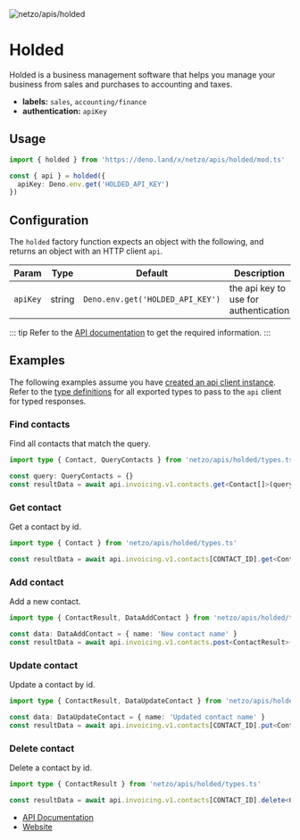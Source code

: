 <img src="https://raw.githubusercontent.com/netzo/netzo/main/assets/apis/holded.svg" alt="netzo/apis/holded" class="mb-5 w-75px">

# Holded

Holded is a business management software that helps you manage your business from sales and purchases to accounting and taxes.

- **labels:** `sales`, `accounting/finance`
- **authentication:** `apiKey`

## Usage

```ts
import { holded } from 'https://deno.land/x/netzo/apis/holded/mod.ts'

const { api } = holded({
  apiKey: Deno.env.get('HOLDED_API_KEY')
})
```

## Configuration

The `holded` factory function expects an object with the following, and returns an object with an HTTP client `api`.

| Param    | Type   | Default                          | Description                           |
|----------|--------|----------------------------------|---------------------------------------|
| `apiKey` | string | `Deno.env.get('HOLDED_API_KEY')` | the api key to use for authentication |

::: tip Refer to the [API documentation](https://developers.holded.com/reference/api-key) to get the required information.
:::

## Examples

The following examples assume you have [created an api client instance](#usage). Refer to the [type definitions](https://deno.land/x/netzo/apis/holded/types.ts) for all exported types to pass to the `api` client for typed responses.

### Find contacts

Find all contacts that match the query.

```ts
import type { Contact, QueryContacts } from 'netzo/apis/holded/types.ts'

const query: QueryContacts = {}
const resultData = await api.invoicing.v1.contacts.get<Contact[]>(query)
```

### Get contact

Get a contact by id.

```ts
import type { Contact } from 'netzo/apis/holded/types.ts'

const resultData = await api.invoicing.v1.contacts[CONTACT_ID].get<Contact>()
```

### Add contact

Add a new contact.

```ts
import type { ContactResult, DataAddContact } from 'netzo/apis/holded/types.ts'

const data: DataAddContact = { name: 'New contact name' }
const resultData = await api.invoicing.v1.contacts.post<ContactResult>(data)
```

### Update contact

Update a contact by id.

```ts
import type { ContactResult, DataUpdateContact } from 'netzo/apis/holded/types.ts'

const data: DataUpdateContact = { name: 'Updated contact name' }
const resultData = await api.invoicing.v1.contacts[CONTACT_ID].put<ContactResult>(data)
```

### Delete contact

Delete a contact by id.

```ts
import type { ContactResult } from 'netzo/apis/holded/types.ts'

const resultData = await api.invoicing.v1.contacts[CONTACT_ID].delete<ContactResult>()
```

- [API Documentation](https://developers.holded.com/reference/api-key)
- [Website](https://www.holded.com/)

